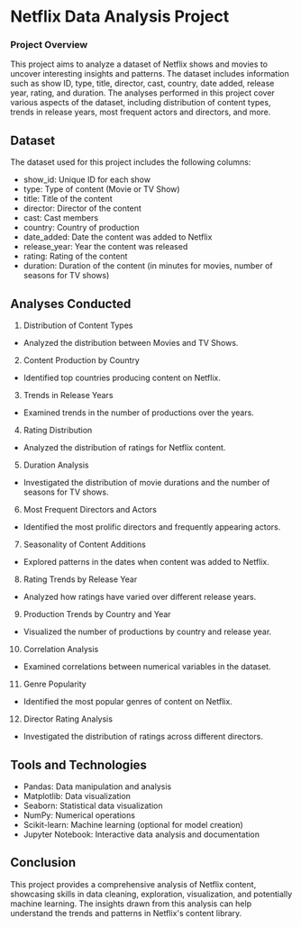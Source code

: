 # Netflix Data Analysis Project

### Project Overview
This project aims to analyze a dataset of Netflix shows and movies to uncover interesting insights and patterns. The dataset includes information such as show ID, type, title, director, cast, country, date added, release year, rating, and duration. The analyses performed in this project cover various aspects of the dataset, including distribution of content types, trends in release years, most frequent actors and directors, and more.

## Dataset
The dataset used for this project includes the following columns:

* show_id: Unique ID for each show
* type: Type of content (Movie or TV Show)
* title: Title of the content
* director: Director of the content
* cast: Cast members
* country: Country of production
* date_added: Date the content was added to Netflix
* release_year: Year the content was released
* rating: Rating of the content
* duration: Duration of the content (in minutes for movies, number of seasons for TV shows)


## Analyses Conducted

1. Distribution of Content Types
* Analyzed the distribution between Movies and TV Shows.
2. Content Production by Country
* Identified top countries producing content on Netflix.
3. Trends in Release Years
* Examined trends in the number of productions over the years.
4. Rating Distribution
* Analyzed the distribution of ratings for Netflix content.
5. Duration Analysis
* Investigated the distribution of movie durations and the number of seasons for TV shows.
6. Most Frequent Directors and Actors
* Identified the most prolific directors and frequently appearing actors.
7. Seasonality of Content Additions
* Explored patterns in the dates when content was added to Netflix.
8. Rating Trends by Release Year
* Analyzed how ratings have varied over different release years.
9. Production Trends by Country and Year
* Visualized the number of productions by country and release year.
10. Correlation Analysis
* Examined correlations between numerical variables in the dataset.
11. Genre Popularity
* Identified the most popular genres of content on Netflix.
12. Director Rating Analysis
* Investigated the distribution of ratings across different directors.


## Tools and Technologies
* Pandas: Data manipulation and analysis
* Matplotlib: Data visualization
* Seaborn: Statistical data visualization
* NumPy: Numerical operations
* Scikit-learn: Machine learning (optional for model creation)
* Jupyter Notebook: Interactive data analysis and documentation


## Conclusion
This project provides a comprehensive analysis of Netflix content, showcasing skills in data cleaning, exploration, visualization, and potentially machine learning. The insights drawn from this analysis can help understand the trends and patterns in Netflix's content library.
